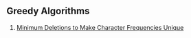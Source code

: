 ## Greedy Algorithms

1. [Minimum Deletions to Make Character Frequencies Unique](minimum_deletions_to_make_character_frequencies_unique.py)
